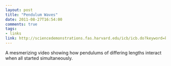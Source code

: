 ```yaml
---
layout: post
title: "Pendulum Waves"
date: 2011-08-27T16:54:00
comments: true
tags:
- links
link: http://sciencedemonstrations.fas.harvard.edu/icb/icb.do?keyword=k16940&pageid=icb.page80863&pageContentId=icb.pagecontent341734&state=maximize&view=view.do&viewParam_name=indepth.html#a_icb_pagecontent341734
---
```

A mesmerizing video showing how pendulums of differing lengths interact when all started simultaneously.
